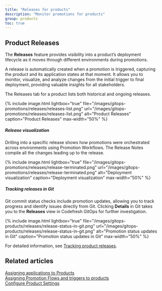 ```yaml
---
title: "Releases for products"
description: "Monitor promotions for products"
group: products
toc: true
---
```


## Product Releases
The **Releases** feature provides visibility into a product’s deployment lifecycle as it moves through different environments during promotions.

A release is automatically created when a promotion is triggered, capturing the product and its application states at that moment. It allows you to monitor, visualize, and analyze changes from the initial trigger to final deployment, providing valuable insights for all stakeholders.

The Releases tab for a product lists both historical and ongoing releases.

{% include 
	image.html 
	lightbox="true" 
	file="/images/gitops-promotions/releases/releases-list.png" 
	url="/images/gitops-promotions/releases/releases-list.png" 
	alt="Product Releases" 
	caption="Product Releases"
  max-width="50%" 
%}

##### Release visualization
Drilling into a specific release shows how promotions were orchestrated across environments using Promotion Workflows. The Release Notes compile all the changes leading up to the release.

{% include 
	image.html 
	lightbox="true" 
	file="/images/gitops-promotions/releases/release-terminated.png" 
	url="/images/gitops-promotions/releases/release-terminated.png" 
	alt="Deployment visualization" 
	caption="Deployment visualization"
  max-width="50%" 
%}

##### Tracking releases in Git
Git commit status checks include promotion updates, allowing you to track progress and identify issues directly from Git. Clicking **Details** in Git takes you to the **Releases** view in Codefresh GitOps for further investigation.



{% include 
	image.html 
	lightbox="true" 
	file="/images/gitops-products/releases/release-status-in-git.png" 
	url="/images/gitops-products/releases/release-status-in-git.png" 
	alt="Promotion status updates in Git" 
	caption="Promotion status updates in Git"
  max-width="50%" 
%}

For detailed information, see [Tracking product releases]({{site.baseurl}}/docs/promotions/product-releases/).


## Related articles
[Assigning applications to Products]({{site.baseurl}}/docs/products/assign-applications/)   
[Assigning Promotion Flows and triggers to products]({{site.baseurl}}/docs/products/promotion-flow-triggers/)   
[Configure Product Settings]({{site.baseurl}}/docs/products/configure-product-settings/)   